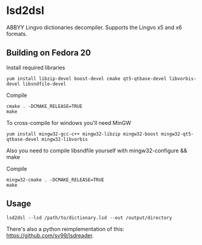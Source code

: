 lsd2dsl
=======

ABBYY Lingvo dictionaries decompiler. Supports the Lingvo x5 and x6 formats.

## Building on Fedora 20
Install required libraries

    yum install libzip-devel boost-devel cmake qt5-qtbase-devel libvorbis-devel libsndfile-devel
    
Compile

    cmake . -DCMAKE_RELEASE=TRUE
    make

To cross-compile for windows you'll need MinGW

    yum install mingw32-gcc-c++ mingw32-libzip mingw32-boost mingw32-qt5-qtbase-devel mingw32-libvorbis
    
Also you need to compile libsndfile yourself with mingw32-configure && make
    
Compile

    mingw32-cmake . -DCMAKE_RELEASE=TRUE
    make

## Usage

    lsd2dsl --lsd /path/to/dictionary.lsd --out /output/directory

There's also a python reimplementation of this: https://github.com/sv99/lsdreader.
